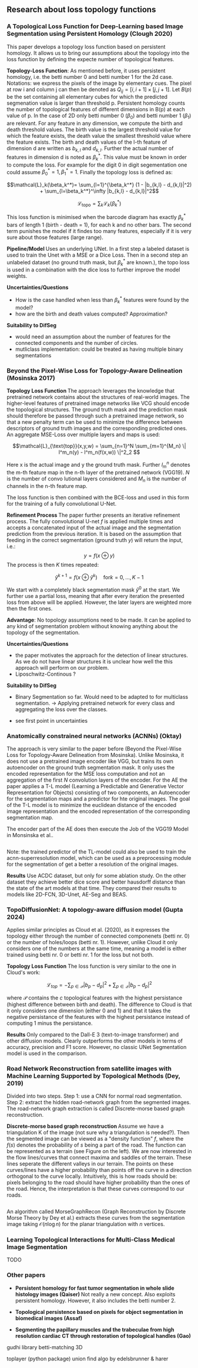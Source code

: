 
<h2>Research about loss topology functions</h2>

<h3>A Topological Loss Function for Deep-Learning based Image Segmentation using Persistent Homology (Clough 2020) </h3>

This paper develops a topology loss function based on persistent homology. It allows us to bring our assumptions about the topology into the loss function by defining the expecte number of topological features.

<b>Topology-Loss Function</b>: As mentioned before, it uses persistent homology, i.e. the betti number 0 and betti number 1 for the 2d case.
Notations: we express the pixels of the image by elementary cues. The pixel at row i and column j can then be denoted as $Q_{ij} = [i, i+1] \times [j, j+1]$.
Let $B(p)$ be the set containing all elementary cubes for which the predicted segmenation value is larger than threshold p.
Persistent homology counts the number of topological features of different dimensions in B(p) at each value of p. In the case of 2D only betti number 0 ($\beta_0$) and betti number 1 ($\beta_1$) are relevant. For any feature in any dimension, we compute the birth and death threshold values. The birth value is the largest threshold value for which the feature exists, the death value the smallest threshold value where the feature exists. The birth and death values of the l-th feature of dimension d are written as $b_{k,l}$ and $d_{k,l}$. Further the actual number of features in dimension d is noted as $\beta_k^*$. This value must be known in order to compute the loss. For example for the digit 0 in digit segementation one could assume $\beta_0^* = 1, \beta_1^*=1$.
Finally the topology loss is defined as:

$$\mathcal{L}_k(\beta_k^*)= \sum_{l=1}^{\beta_k^*} (1 - |b_{k,l} - d_{k,l}|^2) + \sum_{l=\beta_k^*}^\infty |b_{k,l} - d_{k,l}|^2$$

$$\mathcal{L}_{\text{topo}} = \sum_{k} \mathcal{L}_k(\beta_k^*)$$

This loss function is minimised when the barcode diagram
has exactly $\beta_k^*$ bars of length 1 (birth - death = 1), for each k and no other bars. The second term punishes the model if it findes too many features, especially if it is very sure about those features (large range).

<b> Pipeline/Model </b>
Uses an underlying UNet. In a first step a labeled dataset is used to train the Unet with a MSE or a Dice Loss. Then in a second step an unlabeled dataset (no ground truth mask, but $\beta_k^*$ are known.), the topo loss is used in a combination with the dice loss to further improve the model weights.


<b> Uncertainties/Questions </b>
- How is the case handled when less than $\beta_k^*$ features were found by the model?
- how are the birth and death values computed? Approximation?

<b> Suitability to DifSeg </b>
- would need an assumption about the number of features for the connected components and the number of circles.
- mutliclass implementation: could be treated as having multiple binary segmentations


<h3> Beyond the Pixel-Wise Loss for Topology-Aware Delineation (Mosinska 2017)</h3>
<!--
This approach does not directly introduce a new topology loss function. It exploits pretrained  -->

<b> Topology Loss Function </b>
The approach leverages the knowledge that pretrained network contains about the structures of real-world images. The higher-level features of pretrained image networks like VCG should encode the topological structures. The ground truth mask and the prediction mask should therefore be passed through such a pretrained image network, so that a new penalty term can be used to minimize the difference between descriptors of ground truth images and the corresponding predicted ones.
An aggregate MSE-Loss over multiple layers and maps is used:

$$\mathcal{L}_{\text{top}}(x,y,w) = \sum_{n=1}^N \sum_{m=1}^{M_n} \| l^m_n(y) - l^m_n(f(x,w)) \|^2_2 $$

Here x is the actual image and y the ground truth mask. Further $l_m^n$ denotes the m-th feature map in the n-th layer of the pretrained network (VGG19). $N$ is the number of convo lutional layers considered and $M_n$ is the number of channels in the n-th feature map.

The loss function is then combined with the BCE-loss and used in this form for the training of a fully convolutional U-Net.

<b> Refinement Process </b>
The paper further presents an iterative refinement process. The fully convolutional U-net $f$ is applied multiple times and accepts a concatenated input of the actual image and the segmentation prediction from the previous iteration. It is based on the assumption that feeding in the correct segmentation (ground truth $y$) will return the input, i.e.:
$$ y = f(x \oplus y)$$
The process is then $K$ times repeated:

$$\hat{y}^{k+1} = f(x \oplus \hat{y}^{k}) \quad \text{for} k=0, ..., K-1$$

We start with a completely black segmentation mask $\hat{y}^{0}$ at the start.
We further use a partial loss, meaning that after every iteration the presented loss from above will be applied. However, the later layers are weighted more then the first ones.

<b>Advantage</b>: No topology assumptions need to be made. It can be applied to any kind of segmentation problem without knowing anything about the topology of the segmentation.

<b>Uncertainties/Questions</b>
- the paper motivates the approach for the detection of linear structures. As we do not have linear structures it is unclear how well the this approach will perform on our problem.
- Liposchwitz-Continous ?

<b> Suitability to DifSeg </b>
- Binary Segmentation so far. Would need to be adapted to for multiclass segmentation. $\rightarrow$ Applying pretrained network for every class and aggregating the loss over the classes.

- see first point in uncertainties


<h3>Anatomically constrained neural networks (ACNNs) (Oktay) </h3>

The approach is very similar to the paper before (Beyond the Pixel-Wise Loss for Topology-Aware Delineation from Mosinska). Unlike Mosinska, it does not use a pretrained image encoder like VGG, but trains its own autoencoder on the ground truth segmentation mask. It only uses the encoded representation for the MSE loss computation and not an aggregation of the first $N$ convolution layers of the encoder. For the AE the paper applies a T-L model (Learning a Predictable and Generative
 Vector Representation for Objects) consisting of two components, an Autoencoder for the segmentation maps and a predictor for hte original images. The goal of the T-L model is to minimize the euclidean distance of the encoded image representation and the encoded representation of the corresponding segmentation map.
<img title="TL model" alt="" src="images/tl-model.png">

 The encoder part of the AE does then execute the Job of the VGG19 Model in Monsinska et al..

 <img title="ACNN Segmentation" alt="" src="images/acnn-seg.png">

 Note: the trained predictor of the TL-model could also be used to train the acnn-superresolution model, which can be used as a preprocessing module for the segmentation of get a better a resolution of the original images.

<b>Results</b>
Use ACDC dataset, but only for some ablation study.
On the other dataset they achieve better dice score and better hausdorff distance than the state of the art models at that time. They compared their results to models like 2D-FCN, 3D-Unet, AE-Seg and BEAS.

<h3>TopoDiffusionNet: A topology-aware diffusion model (Gupta 2024)</h3>

Applies similar principles as Cloud et al. (2020), as it expresses the topology either through the number of connected componenets (betti nr. 0) or the number of holes/loops (betti nr. 1). However, unlike Cloud it only considers one of the numbers at the same time, meaning a model is either trained using betti nr. 0 or betti nr. 1 for the loss but not both.

<b>Topology Loss Function</b>
The loss function is very similar to the one in Cloud's work:

$$\mathcal{L}_{top} = - \sum_{p \in \mathcal{P}} |b_{p} - d_{p}|^2 + \sum_{p \in \mathcal{Q}} |b_{p} - d_{p}|^2$$

where $\mathcal{P}$ contains the $c$ topological features with the highest persistance (highest difference between birth and death).
The difference to Cloud is that it only considers one dimension (either 0 and 1) and that it takes the negative persistance of the features with the highest persistance instead of computing 1 minus the persistance.

<b> Results </b>
Only compared to the Dall-E 3 (text-to-image transformer) and other diffusion models. Clearly outperforms the other models in terms of accuracy, precision and F1 score. However, no classic UNet Segmentation model is used in the comparison.


<h3> Road Network Reconstruction from satellite images with Machine Learning Supported by Topological Methods (Dey, 2019) </h3>

Divided into two steps. Step 1: use a CNN for normal road segmentation. Step 2: extract the hidden road-network graph from the segmented images. The road-network graph extraction is called Discrete-morse based graph reconstruction.

<b> Discrete-morse based graph reconstruction </b>
Assume we have a triangulation K of the image (not sure why a triangulation is needed?). Then the segmented image can be viewed as a "density function" $f$, where the $f(s)$ denotes the probability of $s$ being a part of the road. The function can be represented as a terrain (see Figure on the left). We are now interested in the flow lines/curves that connect maxima and saddles of the terrain. These lines seperate the different valleys in our terrain. The points on these curves/lines have a higher probability than points off the curve in a direction orthogonal to the curve locally. Intuitively, this is how roads should be: pixels belonging to the road should have higher probability than the ones of the road. Hence, the interpretation is that these curves correspond to our roads.

 <img title="Terrain Graph" alt="" src="images/terrain_graph.png">

An algorithm called MorseGraphRecon (Graph Reconstruction by Discrete Morse Theory by Dey et al.) extracts these curves from the segmentation image taking $\mathcal{O}(n \log n)$ for the planar triangulation with $n$ vertices.


<h3> Learning Topological Interactions for Multi-Class Medical Image Segmentation </h3>
TODO

<h3>Other papers</h3>

- <b> Persistent homology for fast tumor segmentation in whole slide histology images (Qaiser) </b>
  Not really a new concept. Also exploits persistent homology. However, it also includes the betti number 2.

- <b> Topological persistence based on pixels for object segmentation in biomedical images (Assaf) </b>
- <b> Segmenting the papillary muscles and the trabeculae from high resolution cardiac CT through restoration of topological handles (Gao) </b>


gudhi library
betti-matching 3D

toplayer (python package)
union find algo by edelsbrunner & harer
